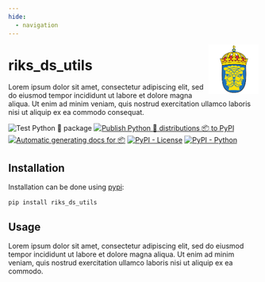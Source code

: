 ```yaml
---
hide:
  - navigation
---
```


<img src="images/riks.png" width="20%" height="20%" align="right" />

# **riks_ds_utils**

Lorem ipsum dolor sit amet, consectetur adipiscing elit, sed do eiusmod tempor incididunt ut labore et dolore magna aliqua. Ut enim ad minim veniam, quis nostrud exercitation ullamco laboris nisi ut aliquip ex ea commodo consequat.

![Test Python 🐍 package ](https://github.com/Borg93/riks_ds_utils/actions/workflows/tests.yml/badge.svg)
[![Publish Python 🐍 distributions 📦 to PyPI](https://github.com/Borg93/riks_ds_utils/actions/workflows/release.yml/badge.svg)](https://github.com/Borg93/riks_ds_utils/actions/workflows/release.yml)
[![Automatic generating docs for 📦](https://github.com/Borg93/riks_ds_utils/actions/workflows/docs.yml/badge.svg)](https://github.com/Borg93/riks_ds_utils/actions/workflows/docs.yml)
[![PyPI - License](https://img.shields.io/badge/license-MIT-green.svg)](https://github.com/Borg93/riks_ds_utils/blob/master/LICENSE)
[![PyPI - Python](https://img.shields.io/badge/python-3.7%20|%203.8%20|%203.9-blue.svg)](https://pypi.org/project/riks_ds_utils/)

## **Installation**

Installation can be done using [pypi](https://pypi.org/project/riks_ds_utils/):

```
pip install riks_ds_utils
```

## **Usage**

Lorem ipsum dolor sit amet, consectetur adipiscing elit, sed do eiusmod tempor incididunt ut labore et dolore magna aliqua. Ut enim ad minim veniam, quis nostrud exercitation ullamco laboris nisi ut aliquip ex ea commodo.
